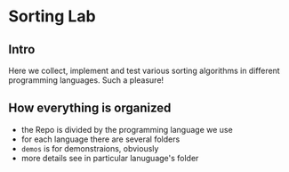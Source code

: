 # Sorting Lab

## Intro

Here we collect, implement and test various sorting algorithms
in different programming languages. Such a pleasure!

## How everything is organized

* the Repo is divided by the programming language we use
* for each language there are several folders
* `demos` is for demonstraions, obviously
* more details see in particular lanuguage's folder
